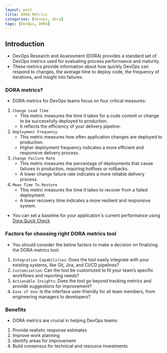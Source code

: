 ```yaml
---
layout: post
title: DORA Metrics
categories: [devops, dora]
tags: [DevOps, DORA]
---
```


## Introduction

- DevOps Research and Assessment (DORA) provides a standard set of DevOps metrics used for evaluating process performance and maturity. 
- These metrics provide information about how quickly DevOps can respond to changes, the average time to deploy code, the frequency of iterations, and insight into failures.

### DORA metrics?

- DORA metrics for DevOps teams focus on four critical measures:

1. `Change Lead Time`
    - This metric measures the time it takes for a code commit or change to be successfully deployed to production. 
    - It reflects the efficiency of your delivery pipeline.
2. `Deployment Frequency`
    - This metric measures how often application changes are deployed to production. 
    - Higher deployment frequency indicates a more efficient and responsive delivery process.
3. `Change Failure Rate`
    - This metric measures the percentage of deployments that cause failures in production, requiring hotfixes or rollbacks. 
    - A lower change failure rate indicates a more reliable delivery process.
4. `Mean Time To Restore`
    - This metric measures the time it takes to recover from a failed deployment. 
    - A lower recovery time indicates a more resilient and responsive system.

- You can set a baseline for your application's current performance using [Dora Quick Check](https://dora.dev/quickcheck/)

### Factors for choosing right DORA metrics tool

- You should consider the below factors to make a decision on finalizing the DORA metrics tool:

1. `Integration Capabilities`: Does the tool easily integrate with your existing systems, like Git, Jira, and CI/CD pipelines?
2. `Customization`: Can the tool be customized to fit your team’s specific workflows and reporting needs?
3. `Actionable Insights`: Does the tool go beyond tracking metrics and provide suggestions for improvement?
4. `Ease of Use`: Is the interface user-friendly for all team members, from engineering managers to developers?

### Benefits

- DORA metrics are crucial in helping DevOps teams:

1. Provide realistic response estimates
2. Improve work planning
3. Identify areas for improvement
4. Build consensus for technical and resource investments